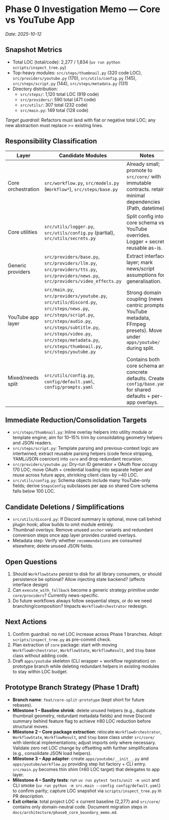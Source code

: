 # Phase 0 Investigation Memo — Core vs YouTube App

_Date: 2025-10-12_

## Snapshot Metrics
- Total LOC (total/code): 2,277 / 1,834 (`uv run python scripts/inspect_tree.py`)
- Top-heavy modules: `src/steps/thumbnail.py` (320 code LOC), `src/providers/youtube.py` (170), `src/utils/config.py` (145), `src/steps/script.py` (144), `src/steps/metadata.py` (131)
- Directory distribution:
  - `src/steps/`: 1,120 total LOC (919 code)
  - `src/providers/`: 590 total (471 code)
  - `src/utils/`: 307 total (232 code)
  - `src/main.py`: 149 total (128 code)

_Target guardrail_: Refactors must land with flat or negative total LOC; any new abstraction must replace >= existing lines.

## Responsibility Classification

| Layer | Candidate Modules | Notes |
| --- | --- | --- |
| Core orchestration | `src/workflow.py`, `src/models.py` (`Workflow*`), `src/steps/base.py` | Already small; promote to `src/core/` with immutable contracts. retain minimal dependencies (Path, datetime). |
| Core utilities | `src/utils/logger.py`, `src/utils/config.py` (partial), `src/utils/secrets.py` | Split config into core schema vs YouTube overrides. Logger + secrets reusable as-is. |
| Generic providers | `src/providers/base.py`, `src/providers/llm.py`, `src/providers/tts.py`, `src/providers/news.py`, `src/providers/video_effects.py` | Extract interface layer; mark news/script assumptions for generalisation. |
| YouTube app layer | `src/main.py`, `src/providers/youtube.py`, `src/utils/discord.py`, `src/steps/news.py`, `src/steps/script.py`, `src/steps/audio.py`, `src/steps/subtitle.py`, `src/steps/video.py`, `src/steps/metadata.py`, `src/steps/thumbnail.py`, `src/steps/youtube.py` | Strong domain coupling (news-centric prompts, YouTube metadata, FFmpeg presets). Move under `apps/youtube/` during split. |
| Mixed/needs split | `src/utils/config.py`, `config/default.yaml`, `config/prompts.yaml` | Contains both core schema and concrete defaults. Create `config/base.yaml` for shared defaults + per-app overlays. |

## Immediate Reduction/Consolidation Targets
- `src/steps/thumbnail.py`: Inline overlay helpers into utility module or template engine; aim for 10–15% trim by consolidating geometry helpers and JSON readers.
- `src/steps/script.py`: Template parsing and previous-context logic are intertwined; extract reusable parsing helpers (code fence stripping, YAML/JSON coercion) into `core` and drop redundant recursion.
- `src/providers/youtube.py`: Dry-run ID generator + OAuth flow occupy 170 LOC; move OAuth + credential loading into separate helper and reuse across future apps, shrinking client class by ~40 LOC.
- `src/utils/config.py`: Schema objects include many YouTube-only fields; derive `StepsConfig` subclasses per app so shared Core schema falls below 100 LOC.

## Candidate Deletions / Simplifications
- `src/utils/discord.py`: If Discord summary is optional, move call behind plugin hook; allow builds to omit module entirely.
- Thumbnail overlays: Remove unused `anchor` variants and redundant conversion steps once app layer provides curated overlays.
- Metadata step: Verify whether `recommendations` are consumed elsewhere; delete unused JSON fields.

## Open Questions
1. Should `WorkflowState` persist to disk for all library consumers, or should persistence be optional? Allow injecting state backend? (affects interface design)
2. Can `execute_with_fallback` become a generic strategy primitive under `core/providers`? Currently news-specific.
3. Do future workflows always follow sequential steps, or do we need branching/composition? Impacts `WorkflowOrchestrator` redesign.

## Next Actions
1. Confirm guardrail: no net LOC increase across Phase 1 branches. Adopt `scripts/inspect_tree.py` as pre-commit check.
2. Plan extraction of `core` package: start with moving `WorkflowOrchestrator`, `WorkflowState`, `WorkflowResult`, and `Step` base class without adding code.
3. Draft `apps/youtube` skeleton (CLI wrapper + workflow registration) on prototype branch while deleting redundant helpers in existing modules to stay within LOC budget.

## Prototype Branch Strategy (Phase 1 Draft)
- **Branch name**: `feat/core-split-prototype` (kept short for future rebases).
- **Milestone 1 – Baseline shrink**: delete unused helpers (e.g., duplicate thumbnail geometry, redundant metadata fields) and move Discord summary behind feature flag to achieve ≥80 LOC reduction before structural moves.
- **Milestone 2 – Core package extraction**: relocate `WorkflowOrchestrator`, `WorkflowState`, `WorkflowResult`, and `Step` base class under `src/core/` with identical implementations; adjust imports only where necessary. Validate zero net LOC change by offsetting with further simplifications (e.g., consolidate JSON load helpers).
- **Milestone 3 – App adapter**: create `apps/youtube/__init__.py` and `apps/youtube/workflow.py` providing step list factory + CLI entry. `src/main.py` becomes thin shim (≤60 LOC target) that delegates to app layer.
- **Milestone 4 – Sanity tests**: run `uv run pytest tests/unit -m unit` and CLI smoke (`uv run python -m src.main --config config/default.yaml`) to confirm parity; capture LOC snapshot via `scripts/inspect_tree.py` in PR description.
- **Exit criteria**: total project LOC ≤ current baseline (2,277) and `src/core/` contains only domain-neutral code. Document migration steps in `docs/architecture/phase0_core_boundary_memo.md`.
